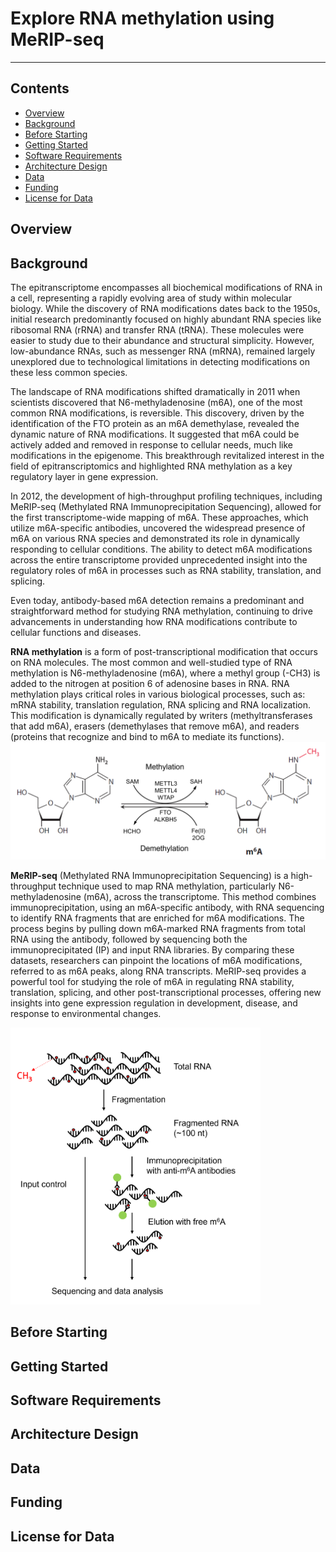 # Explore RNA methylation using MeRIP-seq
---------------------------------

## **Contents**

+ [Overview](#overview)
+ [Background](#background)
+ [Before Starting](#before-starting)
+ [Getting Started](#getting-started)
+ [Software Requirements](#software-requirements)
+ [Architecture Design](#architecture-design)
+ [Data](#data)
+ [Funding](#funding)
+ [License for Data](#license-for-data)

## **Overview**


## **Background**
The epitranscriptome encompasses all biochemical modifications of RNA in a cell, representing a rapidly evolving area of study within molecular biology. While the discovery of RNA modifications dates back to the 1950s, initial research predominantly focused on highly abundant RNA species like ribosomal RNA (rRNA) and transfer RNA (tRNA). These molecules were easier to study due to their abundance and structural simplicity. However, low-abundance RNAs, such as messenger RNA (mRNA), remained largely unexplored due to technological limitations in detecting modifications on these less common species.

The landscape of RNA modifications shifted dramatically in 2011 when scientists discovered that N6-methyladenosine (m6A), one of the most common RNA modifications, is reversible. This discovery, driven by the identification of the FTO protein as an m6A demethylase, revealed the dynamic nature of RNA modifications. It suggested that m6A could be actively added and removed in response to cellular needs, much like modifications in the epigenome. This breakthrough revitalized interest in the field of epitranscriptomics and highlighted RNA methylation as a key regulatory layer in gene expression.

In 2012, the development of high-throughput profiling techniques, including MeRIP-seq (Methylated RNA Immunoprecipitation Sequencing), allowed for the first transcriptome-wide mapping of m6A. These approaches, which utilize m6A-specific antibodies, uncovered the widespread presence of m6A on various RNA species and demonstrated its role in dynamically responding to cellular conditions. The ability to detect m6A modifications across the entire transcriptome provided unprecedented insight into the regulatory roles of m6A in processes such as RNA stability, translation, and splicing.

Even today, antibody-based m6A detection remains a predominant and straightforward method for studying RNA methylation, continuing to drive advancements in understanding how RNA modifications contribute to cellular functions and diseases.

**RNA methylation** is a form of post-transcriptional modification that occurs on RNA molecules. The most common and well-studied type of RNA methylation is N6-methyladenosine (m6A), where a methyl group (-CH3) is added to the nitrogen at position 6 of adenosine bases in RNA. RNA methylation plays critical roles in various biological processes, such as: mRNA stability, translation regulation, RNA splicing and RNA localization. This modification is dynamically regulated by writers (methyltransferases that add m6A), erasers (demethylases that remove m6A), and readers (proteins that recognize and bind to m6A to mediate its functions). 
<img src="images/RNA-methylation.png" width="600" />

**MeRIP-seq** (Methylated RNA Immunoprecipitation Sequencing) is a high-throughput technique used to map RNA methylation, particularly N6-methyladenosine (m6A), across the transcriptome. This method combines immunoprecipitation, using an m6A-specific antibody, with RNA sequencing to identify RNA fragments that are enriched for m6A modifications. The process begins by pulling down m6A-marked RNA fragments from total RNA using the antibody, followed by sequencing both the immunoprecipitated (IP) and input RNA libraries. By comparing these datasets, researchers can pinpoint the locations of m6A modifications, referred to as m6A peaks, along RNA transcripts. MeRIP-seq provides a powerful tool for studying the role of m6A in regulating RNA stability, translation, splicing, and other post-transcriptional processes, offering new insights into gene expression regulation in development, disease, and response to environmental changes.

<img src="images/MeRIP-seq.png" width="400" />

## **Before Starting**


## **Getting Started**


## **Software Requirements**


## **Architecture Design**


## **Data**


## **Funding**


## **License for Data**

